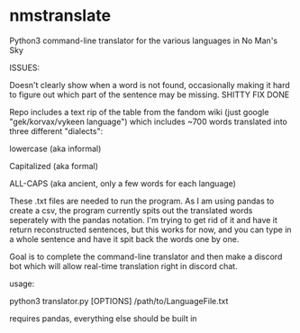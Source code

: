 # nmstranslate
Python3 command-line translator for the various languages in No Man's Sky

ISSUES:

Doesn't clearly show when a word is not found, occasionally making it hard to figure out which part of the sentence may be missing. SHITTY FIX DONE

Repo includes a text rip of the table from the fandom wiki (just google "gek/korvax/vykeen language") which includes ~700 words translated into three different "dialects":


lowercase (aka informal)

Capitalized (aka formal) 

ALL-CAPS (aka ancient, only a few words for each language) 


These .txt files are needed to run the program.
As I am using pandas to create a csv, the program currently spits out the translated words seperately with the pandas notation. I'm trying to get rid of it and have it return reconstructed sentences, but this works for now, and you can type in a whole sentence and have it spit back the words one by one.


Goal is to complete the command-line translator and then make a discord bot which will allow real-time translation right in discord chat.

usage: 

  python3 translator.py [OPTIONS] /path/to/LanguageFile.txt




requires pandas, everything else should be built in

